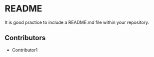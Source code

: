 # README

It is good practice to include a README.md file within your repository.

## Contributors

- Contributor1
                